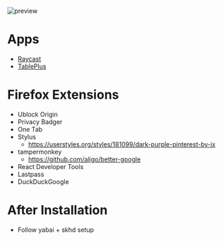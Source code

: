 ![preview](./preview.png)

# Apps

- [Raycast](https://www.raycast.com)
- [TablePlus]()

# Firefox Extensions

- Ublock Origin
- Privacy Badger
- One Tab
- Stylus
  - https://userstyles.org/styles/181099/dark-purple-pinterest-by-ix
- tampermonkey
  - https://github.com/aligo/better-google
- React Developer Tools
- Lastpass
- DuckDuckGoogle

# After Installation
- Follow yabai + skhd setup

